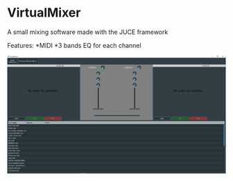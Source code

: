 # VirtualMixer

A small mixing software made with the JUCE framework

Features:
*MIDI
*3 bands EQ for each channel
 
![](Screenshots/Interface.PNG?raw=true)